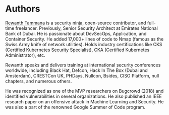 # Authors

[Rewanth Tammana](https://rewanthtammana.com) is a security ninja, open-source contributor, and full-time freelancer. Previously, Senior Security Architect at Emirates National Bank of Dubai. He is passionate about DevSecOps, Application, and Container Security. He added 17,000+ lines of code to Nmap (famous as the Swiss Army knife of network utilities). Holds industry certifications like CKS (Certified Kubernetes Security Specialist), CKA (Certified Kubernetes Administrator), etc.

Rewanth speaks and delivers training at international security conferences worldwide, including Black Hat, Defcon, Hack In The Box (Dubai and Amsterdam), CRESTCon UK, PHDays, Nullcon, Bsides, CISO Platform, null chapters, and numerous others.

He was recognized as one of the MVP researchers on Bugcrowd (2018) and identified vulnerabilities in several organizations. He also published an IEEE research paper on an offensive attack in Machine Learning and Security. He was also a part of the renowned Google Summer of Code program.